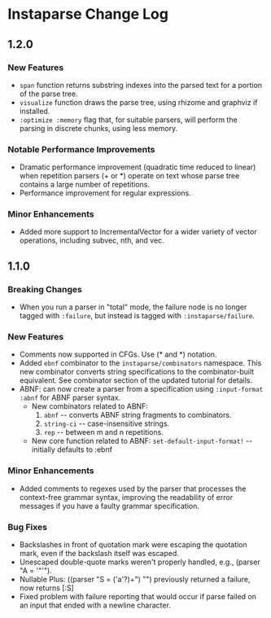 # Instaparse Change Log

## 1.2.0

### New Features

* `span` function returns substring indexes into the parsed text for a portion of the parse tree.
* `visualize` function draws the parse tree, using rhizome and graphviz if installed.
* `:optimize :memory` flag that, for suitable parsers, will perform the parsing in discrete chunks, using less memory.

### Notable Performance Improvements

* Dramatic performance improvement (quadratic time reduced to linear) when repetition parsers (+ or *) operate on text whose parse tree contains a large number of repetitions.
* Performance improvement for regular expressions. 

### Minor Enhancements

* Added more support to IncrementalVector for a wider variety of vector operations, including subvec, nth, and vec.

## 1.1.0

### Breaking Changes

* When you run a parser in "total" mode, the failure node is no longer tagged with `:failure`, but instead is tagged with `:instaparse/failure`.

### New Features

* Comments now supported in CFGs.  Use (* and *) notation.
* Added `ebnf` combinator to the `instaparse/combinators` namespace.  This new combinator converts string specifications to the combinator-built equivalent.  See combinator section of the updated tutorial for details.
* ABNF: can now create a parser from a specification using `:input-format :abnf` for ABNF parser syntax.
    * New combinators related to ABNF:
        1. `abnf` -- converts ABNF string fragments to combinators.
        2. `string-ci` -- case-insensitive strings.
        3. `rep` -- between m and n repetitions.
    * New core function related to ABNF:
        `set-default-input-format!` -- initially defaults to :ebnf

### Minor Enhancements

* Added comments to regexes used by the parser that processes the context-free grammar syntax, improving the readability of error messages if you have a faulty grammar specification.

### Bug Fixes

* Backslashes in front of quotation mark were escaping the quotation mark, even if the backslash itself was escaped.
* Unescaped double-quote marks weren't properly handled, e.g., (parser "A = '\"'").
* Nullable Plus: ((parser "S = ('a'?)+") "") previously returned a failure, now returns [:S]
* Fixed problem with failure reporting that would occur if parse failed on an input that ended with a newline character.